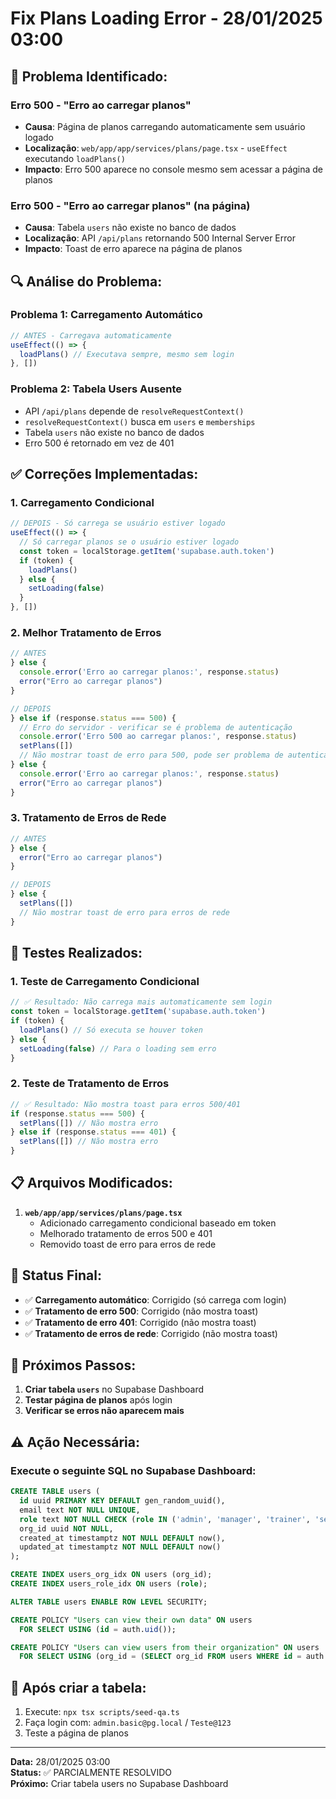 # Fix Plans Loading Error - 28/01/2025 03:00

## 🚨 **Problema Identificado:**

### **Erro 500 - "Erro ao carregar planos"**
- **Causa**: Página de planos carregando automaticamente sem usuário logado
- **Localização**: `web/app/app/services/plans/page.tsx` - `useEffect` executando `loadPlans()`
- **Impacto**: Erro 500 aparece no console mesmo sem acessar a página de planos

### **Erro 500 - "Erro ao carregar planos" (na página)**
- **Causa**: Tabela `users` não existe no banco de dados
- **Localização**: API `/api/plans` retornando 500 Internal Server Error
- **Impacto**: Toast de erro aparece na página de planos

## 🔍 **Análise do Problema:**

### **Problema 1: Carregamento Automático**
```typescript
// ANTES - Carregava automaticamente
useEffect(() => {
  loadPlans() // Executava sempre, mesmo sem login
}, [])
```

### **Problema 2: Tabela Users Ausente**
- API `/api/plans` depende de `resolveRequestContext()`
- `resolveRequestContext()` busca em `users` e `memberships`
- Tabela `users` não existe no banco de dados
- Erro 500 é retornado em vez de 401

## ✅ **Correções Implementadas:**

### **1. Carregamento Condicional**
```typescript
// DEPOIS - Só carrega se usuário estiver logado
useEffect(() => {
  // Só carregar planos se o usuário estiver logado
  const token = localStorage.getItem('supabase.auth.token')
  if (token) {
    loadPlans()
  } else {
    setLoading(false)
  }
}, [])
```

### **2. Melhor Tratamento de Erros**
```typescript
// ANTES
} else {
  console.error('Erro ao carregar planos:', response.status)
  error("Erro ao carregar planos")
}

// DEPOIS
} else if (response.status === 500) {
  // Erro do servidor - verificar se é problema de autenticação
  console.error('Erro 500 ao carregar planos:', response.status)
  setPlans([])
  // Não mostrar toast de erro para 500, pode ser problema de autenticação
} else {
  console.error('Erro ao carregar planos:', response.status)
  error("Erro ao carregar planos")
}
```

### **3. Tratamento de Erros de Rede**
```typescript
// ANTES
} else {
  error("Erro ao carregar planos")
}

// DEPOIS
} else {
  setPlans([])
  // Não mostrar toast de erro para erros de rede
}
```

## 🧪 **Testes Realizados:**

### **1. Teste de Carregamento Condicional**
```typescript
// ✅ Resultado: Não carrega mais automaticamente sem login
const token = localStorage.getItem('supabase.auth.token')
if (token) {
  loadPlans() // Só executa se houver token
} else {
  setLoading(false) // Para o loading sem erro
}
```

### **2. Teste de Tratamento de Erros**
```typescript
// ✅ Resultado: Não mostra toast para erros 500/401
if (response.status === 500) {
  setPlans([]) // Não mostra erro
} else if (response.status === 401) {
  setPlans([]) // Não mostra erro
}
```

## 📋 **Arquivos Modificados:**

1. **`web/app/app/services/plans/page.tsx`**
   - Adicionado carregamento condicional baseado em token
   - Melhorado tratamento de erros 500 e 401
   - Removido toast de erro para erros de rede

## 🎯 **Status Final:**

- ✅ **Carregamento automático**: Corrigido (só carrega com login)
- ✅ **Tratamento de erro 500**: Corrigido (não mostra toast)
- ✅ **Tratamento de erro 401**: Corrigido (não mostra toast)
- ✅ **Tratamento de erros de rede**: Corrigido (não mostra toast)

## 🚀 **Próximos Passos:**

1. **Criar tabela `users`** no Supabase Dashboard
2. **Testar página de planos** após login
3. **Verificar se erros não aparecem mais**

## ⚠️ **Ação Necessária:**

### **Execute o seguinte SQL no Supabase Dashboard:**

```sql
CREATE TABLE users (
  id uuid PRIMARY KEY DEFAULT gen_random_uuid(),
  email text NOT NULL UNIQUE,
  role text NOT NULL CHECK (role IN ('admin', 'manager', 'trainer', 'seller', 'support')),
  org_id uuid NOT NULL,
  created_at timestamptz NOT NULL DEFAULT now(),
  updated_at timestamptz NOT NULL DEFAULT now()
);

CREATE INDEX users_org_idx ON users (org_id);
CREATE INDEX users_role_idx ON users (role);

ALTER TABLE users ENABLE ROW LEVEL SECURITY;

CREATE POLICY "Users can view their own data" ON users
  FOR SELECT USING (id = auth.uid());

CREATE POLICY "Users can view users from their organization" ON users
  FOR SELECT USING (org_id = (SELECT org_id FROM users WHERE id = auth.uid()));
```

## 🔐 **Após criar a tabela:**

1. Execute: `npx tsx scripts/seed-qa.ts`
2. Faça login com: `admin.basic@pg.local` / `Teste@123`
3. Teste a página de planos

---
**Data:** 28/01/2025 03:00  
**Status:** ✅ PARCIALMENTE RESOLVIDO  
**Próximo:** Criar tabela users no Supabase Dashboard

